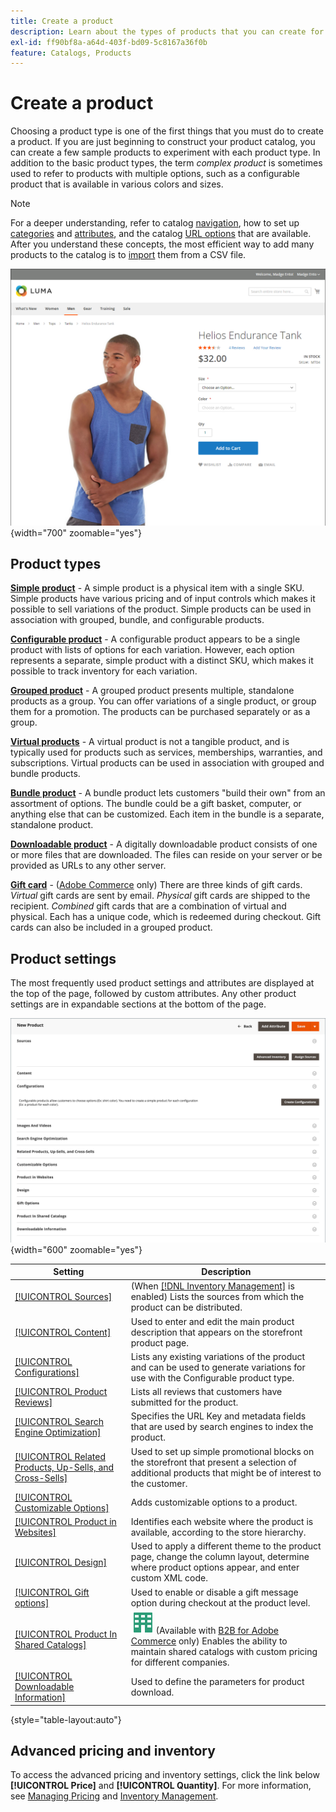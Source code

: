 ```yaml
---
title: Create a product
description: Learn about the types of products that you can create for your catalog.
exl-id: ff90bf8a-a64d-403f-bd09-5c8167a36f0b
feature: Catalogs, Products
---
```

# Create a product

Choosing a product type is one of the first things that you must do to create a product. If you are just beginning to construct your product catalog, you can create a few sample products to experiment with each product type. In addition to the basic product types, the term _complex product_ is sometimes used to refer to products with multiple options, such as a configurable product that is available in various colors and sizes.

>[!NOTE]
>
>For a deeper understanding, refer to catalog [navigation](navigation.md), how to set up [categories](categories.md) and [attributes](product-attributes.md), and the catalog [URL options](catalog-urls.md) that are available. After you understand these concepts, the most efficient way to add many products to the catalog is to [import](../systems/data-import.md) them from a CSV file.

![Product page on the storefront](./assets/storefront-product-page.png){width="700" zoomable="yes"}

## Product types

**[Simple product](product-create-simple.md)** - A simple product is a physical item with a single SKU. Simple products have various pricing and of input controls which makes it possible to sell variations of the product. Simple products can be used in association with grouped, bundle, and configurable products.

**[Configurable product](product-create-configurable.md)** - A configurable product appears to be a single product with lists of options for each variation. However, each option represents a separate, simple product with a distinct SKU, which makes it possible to track inventory for each variation.

**[Grouped product](product-create-grouped.md)** - A grouped product presents multiple, standalone products as a group. You can offer variations of a single product, or group them for a promotion. The products can be purchased separately or as a group.

**[Virtual products](product-create-virtual.md)** - A virtual product is not a tangible product, and is typically used for products such as services, memberships, warranties, and subscriptions. Virtual products can be used in association with grouped and bundle products.

**[Bundle product](product-create-bundle.md)**  - A bundle product lets customers "build their own" from an assortment of options. The bundle could be a gift basket, computer, or anything else that can be customized. Each item in the bundle is a separate, standalone product.

**[Downloadable product](product-create-downloadable.md)** - A digitally downloadable product consists of one or more files that are downloaded. The files can reside on your server or be provided as URLs to any other server.

**[Gift card](product-gift-card-create.md)** - ([Adobe Commerce](../landing/home.md#product-editions) only) There are three kinds of gift cards. _Virtual_ gift cards are sent by email. _Physical_ gift cards are shipped to the recipient. _Combined_ gift cards that are a combination of virtual and physical. Each has a unique code, which is redeemed during checkout. Gift cards can also be included in a grouped product.

## Product settings

The most frequently used product settings and attributes are displayed at the top of the page, followed by custom attributes. Any other product settings are in expandable sections at the bottom of the page.

![Product Settings](./assets/product-settings.png){width="600" zoomable="yes"}

|Setting|Description|
|--- |--- |
|[[!UICONTROL Sources]](../inventory-management/sources-assign-per-product.md)| (When [[!DNL Inventory Management]](../inventory-management/introduction.md) is enabled) Lists the sources from which the product can be distributed.|
|[[!UICONTROL Content]](product-content.md)|Used to enter and edit the main product description that appears on the storefront product page.|
|[[!UICONTROL Configurations]](product-configurations.md)| Lists any existing variations of the product and can be used to generate variations for use with the Configurable product type.|
|[[!UICONTROL Product Reviews]](settings-advanced-product-reviews.md)|Lists all reviews that customers have submitted for the product.|
|[[!UICONTROL Search Engine Optimization]](product-search-engine-optimization.md)|Specifies the URL Key and metadata fields that are used by search engines to index the product.|
|[[!UICONTROL Related Products, Up-Sells, and Cross-Sells]](related-products-up-sells-cross-sells.md)|Used to set up simple promotional blocks on the storefront that present a selection of additional products that might be of interest to the customer.|
|[[!UICONTROL Customizable Options]](settings-advanced-custom-options.md)|Adds customizable options to a product.|
|[[!UICONTROL Product in Websites]](settings-basic-websites.md)| Identifies each website where the product is available, according to the store hierarchy.|
|[[!UICONTROL Design]](settings-advanced-design.md)|Used to apply a different theme to the product page, change the column layout, determine where product options appear, and enter custom XML code.|
|[[!UICONTROL Gift options]](product-gift-options.md)|Used to enable or disable a gift message option during checkout at the product level.|
|[[!UICONTROL Product In Shared Catalogs]](../b2b/catalog-shared.md) | ![B2B for Adobe Commerce](../assets/b2b.svg) (Available with [B2B for Adobe Commerce](../b2b/introduction.md) only) Enables the ability to maintain shared catalogs with custom pricing for different companies.|
|[[!UICONTROL Downloadable Information]](product-create-downloadable.md#step-5-complete-the-downloadable-information)|Used to define the parameters for product download.|

{style="table-layout:auto"}

## Advanced pricing and inventory

To access the advanced pricing and inventory settings, click the link below **[!UICONTROL Price]** and **[!UICONTROL Quantity]**. For more information, see [Managing Pricing](pricing-advanced.md) and [Inventory Management](../inventory-management/introduction.md).
